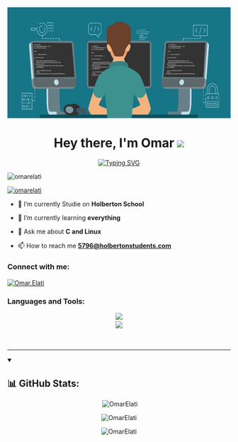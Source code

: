 <img align="center" src="a.jpg" alt="Omar.Elati" height=250 width="100%" />
<h1 align="center">Hey there, I'm Omar <img src="https://media.giphy.com/media/hvRJCLFzcasrR4ia7z/giphy.gif" width="25px"></h1>
<p align="center" ><a href="https://git.io/typing-svg"><img src="https://readme-typing-svg.herokuapp.com?font=Fira+Code&weight=700&pause=1000&center=true&vCenter=true&random=false&width=535&lines=A+Software+engineering;Fullstack+Devolpper;Freelancer;" alt="Typing SVG" /></a></p>

<p align="left"> <img src="https://komarev.com/ghpvc/?username=omarelati&label=Profile%20views&color=0e75b6&style=flat" alt="omarelati" /> </p>

<p align="left"> <a href="https://github.com/ryo-ma/github-profile-trophy"><img src="https://github-profile-trophy.vercel.app/?username=omarelati&column=9&margin-w=1" alt="omarelati"/></a> </p>

- 🔭 I’m currently Studie on **Holberton School**

- 🌱 I’m currently learning **everything**

- 💬 Ask me about **C and Linux**

- 📫 How to reach me **5796@holbertonstudents.com**

<h3 align="left">Connect with me:</h3>
<p align="left">
<a href="https://www.linkedin.com/in/omar-ati-b2a3a419a" target="blank"><img align="center" src="https://cdn4.iconfinder.com/data/icons/iconsimple-logotypes/512/linkedin-512.png" alt="Omar.Elati" height="30" width="40" /></a>
</p>

<h3 align="left">Languages and Tools:</h3>
<p align="center">
    <img src="https://skillicons.dev/icons?i=c,cpp,py,html,css,js,bootstrap,nodejs,django,flask,git,github,firebase,react,nextjs" />
  <br>
    <img src="https://skillicons.dev/icons?i=mysql,angular,bash,figma,vscode,ts,aws,gcp,mongodb,tailwind,docker,electron,emacs" />
</p><br>
<hr>

<details open> 
  <summary><h2>📊 GitHub Stats:</h2></summary>

  <p align="center" >&nbsp;<img src="https://github-readme-stats.vercel.app/api?username=OmarElati&theme=merko&hide_border=false&include_all_commits=true&count_private=true&show_icons=true&locale=en" alt="OmarElati" /></p>
  <p align="center" ><img src="https://github-readme-stats.vercel.app/api/top-langs?username=OmarElati&theme=merko&hide_border=false&show_icons=true&locale=en&layout=compact" alt="OmarElati" /></p>
  <p align="center" ><img src="https://streak-stats.demolab.com?user=OmarElati&theme=dark&border_radius=7.8" alt="OmarElati" /></p>
</details>

[website]: https://omarelati.github.io/3d-react-portfolio/
[twitter]: https://twitter.com/OmarELati
